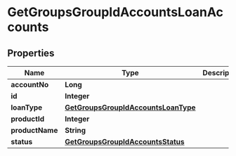 

# GetGroupsGroupIdAccountsLoanAccounts


## Properties

| Name | Type | Description | Notes |
|------------ | ------------- | ------------- | -------------|
|**accountNo** | **Long** |  |  [optional] |
|**id** | **Integer** |  |  [optional] |
|**loanType** | [**GetGroupsGroupIdAccountsLoanType**](GetGroupsGroupIdAccountsLoanType.md) |  |  [optional] |
|**productId** | **Integer** |  |  [optional] |
|**productName** | **String** |  |  [optional] |
|**status** | [**GetGroupsGroupIdAccountsStatus**](GetGroupsGroupIdAccountsStatus.md) |  |  [optional] |



